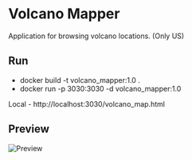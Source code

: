 
# Volcano Mapper

Application for browsing volcano locations. (Only US)

## Run
- docker build -t volcano_mapper:1.0 . 
- docker run -p 3030:3030 -d volcano_mapper:1.0

Local - http://localhost:3030/volcano_map.html

## Preview
![Preview](https://i.imgur.com/bSMvHA0.png)
